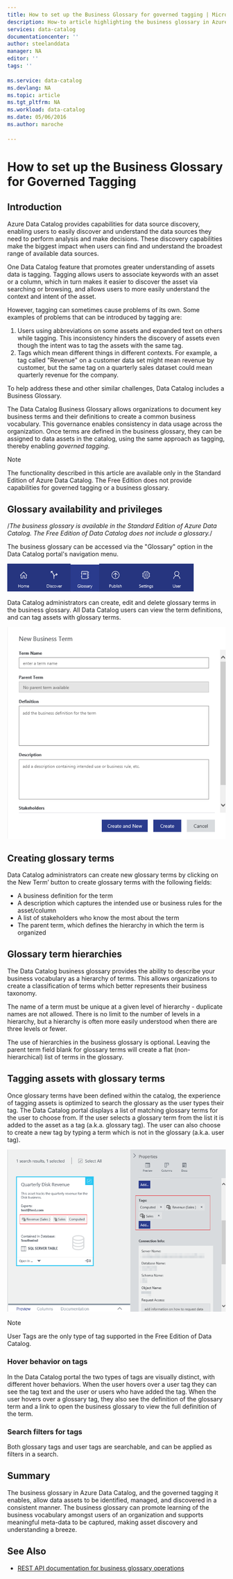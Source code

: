 ```yaml
---
title: How to set up the Business Glossary for governed tagging | Microsoft Azure
description: How-to article highlighting the business glossary in Azure Data Catalog for defining and using a common business vocabulary to tag registered data assets.
services: data-catalog
documentationcenter: ''
author: steelanddata
manager: NA
editor: ''
tags: ''

ms.service: data-catalog
ms.devlang: NA
ms.topic: article
ms.tgt_pltfrm: NA
ms.workload: data-catalog
ms.date: 05/06/2016
ms.author: maroche

---
```

# How to set up the Business Glossary for Governed Tagging
## Introduction
Azure Data Catalog provides capabilities for data source discovery, enabling users to easily discover and understand the data sources they need to perform analysis and make decisions. These discovery capabilities make the biggest impact when users can find and understand the broadest range of available data sources.

One Data Catalog feature that promotes greater understanding of assets data is tagging. Tagging allows users to associate keywords with an asset or a column, which in turn makes it easier to discover the asset via searching or browsing, and allows users to more easily understand the context and intent of the asset.

However, tagging can sometimes cause problems of its own. Some examples of problems that can be introduced by tagging are:

1. Users using abbreviations on some assets and expanded text on others while tagging. This inconsistency hinders the discovery of assets even though the intent was to tag the assets with the same tag.
2. Tags which mean different things in different contexts. For example, a tag called "Revenue" on a customer data set might mean revenue by customer, but the same tag on a quarterly sales dataset could mean quarterly revenue for the company.  

To help address these and other similar challenges, Data Catalog includes a Business Glossary.

The Data Catalog Business Glossary allows organizations to document key business terms and their definitions to create a common business vocabulary. This governance enables consistency in data usage across the organization. Once terms are defined in the business glossary, they can be assigned to data assets in the catalog, using the same approach as tagging, thereby enabling *governed tagging*.

> [!NOTE]
> The functionality described in this article are available only in the Standard Edition of Azure Data Catalog. The Free Edition does not provide capabilities for governed tagging or a business glossary.
> 
> 

## Glossary availability and privileges
/*The business glossary is available in the Standard Edition of Azure Data Catalog. The Free Edition of Data Catalog does not include a glossary.*/

The business glossary can be accessed via the "Glossary" option in the Data Catalog portal's navigation menu.  

![Accessing the business glossary](./media/data-catalog-how-to-business-glossary/01-portal-menu.png)

Data Catalog administrators can create, edit and delete glossary terms in the business glossary. All Data Catalog users can view the term definitions, and can tag assets with glossary terms.

![Adding a new glossary term](./media/data-catalog-how-to-business-glossary/02-new-term.png)

## Creating glossary terms
Data Catalog administrators can create new glossary terms by clicking on the New Term’ button to create glossary terms with the following fields:

* A business definition for the term
* A description which captures the intended use or business rules for the asset/column
* A list of stakeholders who know the most about the term
* The parent term, which defines the hierarchy in which the term is organized

## Glossary term hierarchies
The Data Catalog business glossary provides the ability to describe your business vocabulary as a hierarchy of terms. This allows organizations to create a classification of terms which better represents their business taxonomy.

The name of a term must be unique at a given level of hierarchy - duplicate names are not allowed. There is no limit to the number of levels in a hierarchy, but a hierarchy is often more easily understood when there are three levels or fewer.

The use of hierarchies in the business glossary is optional. Leaving the parent term field blank for glossary terms will create a flat (non-hierarchical) list of terms in the glossary.  

## Tagging assets with glossary terms
Once glossary terms have been defined within the catalog, the experience of tagging assets is optimized to search the glossary as the user types their tag. The Data Catalog portal displays a list of matching glossary terms for the user to choose from. If the user selects a glossary term from the list it is added to the asset as a tag (a.k.a. glossary tag). The user can also choose to create a new tag by typing a term which is not in the glossary (a.k.a. user tag).

![Data asset tagged with one user tag and two glossary tags](./media/data-catalog-how-to-business-glossary/03-tagged-asset.png)

> [!NOTE]
> User Tags are the only type of tag supported in the Free Edition of Data Catalog.
> 
> 

### Hover behavior on tags
In the Data Catalog portal the two types of tags are visually distinct, with different hover behaviors. When the user hovers over a user tag they can see the tag text and the user or users who have added the tag. When the user hovers over a glossary tag, they also see the definition of the glossary term and a link to open the business glossary to view the full definition of the term.

### Search filters for tags
Both glossary tags and user tags are searchable, and can be applied as filters in a search.

## Summary
The business glossary in Azure Data Catalog, and the governed tagging it enables, allow data assets to be identified, managed, and discovered in a consistent manner. The business glossary can promote learning of the business vocabulary amongst users of an organization and supports meaningful meta-data to be captured, making asset discovery and understanding a breeze.

## See Also
* [REST API documentation for business glossary operations](https://msdn.microsoft.com/library/mt708855.aspx)

